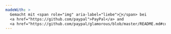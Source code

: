 ```yaml
---
madeWith: >
  Gemacht mit <span role="img" aria-label="liebe">💙</span> bei
  <a href="https://github.com/paypal">PayPal</a> and
  <a href="https://github.com/paypal/glamorous/blob/master/README.md#contributors">Mitwirkende</a>.
---
```

